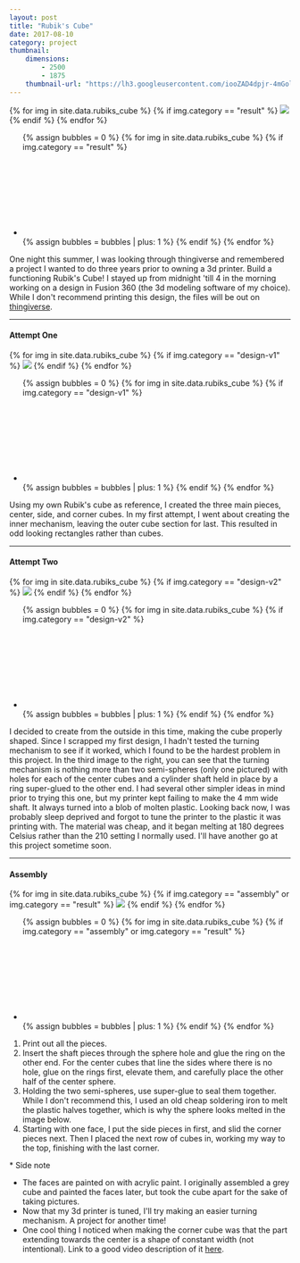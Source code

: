 ```yaml
---
layout: post
title: "Rubik's Cube"
date: 2017-08-10
category: project
thumbnail: 
    dimensions: 
        - 2500
        - 1875
    thumbnail-url: "https://lh3.googleusercontent.com/iooZAD4dpjr-4mGolTc9zEGfA1Q0IF5M8vjictGGt-F-MQLFNHB6065VFtHdnxOBSK1UdF8qLK2cDQK4kWKUgkLV3Lc782zWtxSwSzX-8eqazg4eU9aMgMg3SVrzkYVmSxiQZ0qIrIU=w1920-h1080"
---
```


<main>
    <div id="result" class="slide-gallery">
        {% for img in site.data.rubiks_cube %}
            {% if img.category == "result" %}
                <img class="slides" src="{{img.img-url}}">
            {% endif %}
        {% endfor %}
        <ul class="controls">
        {% assign bubbles = 0 %}
            {% for img in site.data.rubiks_cube %}
                {% if img.category == "result" %}
                    <li class="slide-bubble highlight show" onclick="currentSlide({{bubbles}}, '#result')" onmouseover="currentSlide({{bubbles}}, '#result')">
                        <svg><circle/></svg> 
                    </li>
                    {% assign bubbles = bubbles | plus: 1 %}
                {% endif %}
            {% endfor %}
        </ul>
    </div>
    <p>
        One night this summer, I was looking through thingiverse and remembered a project I wanted to do three years prior to owning a 3d printer. Build a functioning Rubik's Cube! I stayed up from midnight 'till 4 in the morning working on a design in Fusion 360 (the 3d modeling software of my choice). While I don't recommend printing this design, the files will be out on <a href="https://www.thingiverse.com/thing:2477561" target="_blank">thingiverse</a>.
    </p>
    <hr>
    <div>
        <h4>Attempt One</h4>
        <div id="design-v1" class="slide-gallery">
        {% for img in site.data.rubiks_cube %}
            {% if img.category == "design-v1" %}
                <img class="slides" src="{{img.img-url}}">
            {% endif %}
        {% endfor %}
        <ul class="controls">
        {% assign bubbles = 0 %}
            {% for img in site.data.rubiks_cube %}
                {% if img.category == "design-v1" %}
                    <li class="slide-bubble highlight hide" onclick="currentSlide({{bubbles}}, '#design-v1')" onmouseover="currentSlide({{bubbles}}, '#design-v1')">
                        <svg><circle/></svg> 
                    </li>
                    {% assign bubbles = bubbles | plus: 1 %}
                {% endif %}
            {% endfor %}
        </ul>
    </div>
    <p>
        Using my own Rubik's cube as reference, I created the three main pieces, center, side, and corner cubes. In my first attempt, I went about creating the inner mechanism, leaving the outer cube section for last. This resulted in odd looking rectangles rather than cubes.
    </p>
    <hr>
    <div>
    <h4>Attempt Two</h4>
        <div id="design-v2" class="slide-gallery">
        {% for img in site.data.rubiks_cube %}
            {% if img.category == "design-v2" %}
                <img class="slides" src="{{img.img-url}}">
            {% endif %}
        {% endfor %}
        <ul class="controls">
        {% assign bubbles = 0 %}
            {% for img in site.data.rubiks_cube %}
                {% if img.category == "design-v2" %}
                    <li class="slide-bubble highlight show" onclick="currentSlide({{bubbles}}, '#design-v2')" onmouseover="currentSlide({{bubbles}}, '#design-v2')">
                        <svg><circle/></svg> 
                    </li>
                    {% assign bubbles = bubbles | plus: 1 %}
                {% endif %}
            {% endfor %}
        </ul>
    </div>
    <div>
        <p>
            I decided to create from the outside in this time, making the cube properly shaped. Since I scrapped my first design, I hadn't tested the turning mechanism to see if it worked, which I found to be the hardest problem in this project. In the third image to the right, you can see that the turning mechanism is nothing more than two semi-spheres (only one pictured) with holes for each of the center cubes and a cylinder shaft held in place by a ring super-glued to the other end. I had several other simpler ideas in mind prior to trying this one, but my printer kept failing to make the 4 mm wide shaft. It always turned into a blob of molten plastic. Looking back now, I was probably sleep deprived and forgot to tune the printer to the plastic it was printing with. The material was cheap, and it began melting at 180 degrees Celsius rather than the 210 setting I normally used. I'll have another go at this project sometime soon.
        </p>
    </div>
    <hr>
    <div>
    <h4>Assembly</h4>
        <div id="assembly" class="slide-gallery">
        {% for img in site.data.rubiks_cube %}
            {% if img.category == "assembly" or img.category == "result" %}
                <img class="slides" src="{{img.img-url}}">
            {% endif %}
        {% endfor %}
        <ul class="controls">
        {% assign bubbles = 0 %}
            {% for img in site.data.rubiks_cube %}
                {% if img.category == "assembly" or img.category == "result" %}
                    <li class="slide-bubble highlight show" onclick="currentSlide({{bubbles}}, '#assembly')" onmouseover="currentSlide({{bubbles}}, '#assembly')">
                        <svg><circle/></svg> 
                    </li>
                    {% assign bubbles = bubbles | plus: 1 %}
                {% endif %}
            {% endfor %}
        </ul>
    </div>
    <div>
        <ol>
            <li>
                Print out all the pieces.
            </li>
            <li>
                Insert the shaft pieces through the sphere hole and glue the ring on the other end. For the center cubes that line the sides where there is no hole, glue on the rings first, elevate them, and carefully place the other half of the center sphere.
            </li>
            <li>
                Holding the two semi-spheres, use super-glue to seal them together. While I don't recommend this, I used an old cheap soldering iron to melt the plastic halves together, which is why the sphere looks melted in the image below.
            </li>
            <li>
                Starting with one face, I put the side pieces in first, and slid the corner pieces next. Then I placed the next row of cubes in, working my way to the top, finishing with the last corner.
            </li>
        </ol>
    </div>
    <p>
        * Side note
        <ul>
            <li>
                The faces are painted on with acrylic paint. I originally assembled a grey cube and painted the faces later, but took the cube apart for the sake of taking pictures.
            </li>
            <li>
                Now that my 3d printer is tuned, I'll try making an easier turning mechanism. A project for another time!
            </li>
            <li>
                One cool thing I noticed when making the corner cube was that the part extending towards the center is a shape of constant width (not intentional). Link to a good video description of it <a href="https://www.youtube.com/watch?v=2eUWT9cI23o" target="_blank">here</a>.
            </li>
        </ul>
    </p>
